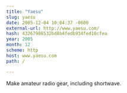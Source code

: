 ```yaml
---
title: "Yaesu"
slug: yaesu
date: 2005-12-04 10:04:37 -0600
external-url: http://www.yaesu.com/
hash: 43267908532bd8b4fedb934fed10cfea
year: 2005
month: 12
scheme: http
host: www.yaesu.com
path: /

---
```


Make amateur radio gear, including shortwave.
